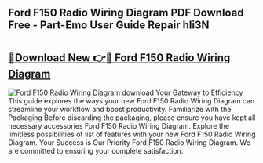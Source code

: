 ## Ford F150 Radio Wiring Diagram PDF Download Free - Part-Emo User Guide Repair hli3N

# <h2><a href="http://dfjh8pc.blite.top/?on=Ford+F150+Radio+Wiring+Diagram">🔗Download New 👉🔴 Ford F150 Radio Wiring Diagram</a></h2>

[![Ford F150 Radio Wiring Diagram download](https://i.imgur.com/lujVjoI.png)](http://dfjh8pc.blite.top/?on=Ford+F150+Radio+Wiring+Diagram)
Your Gateway to Efficiency This guide explores the ways your new Ford F150 Radio Wiring Diagram can streamline your workflow and boost productivity. Familiarize with the Packaging Before discarding the packaging, please ensure you have kept all necessary accessories Ford F150 Radio Wiring Diagram. Explore the limitless possibilities of list of features with your new Ford F150 Radio Wiring Diagram. Your Success is Our Priority Ford F150 Radio Wiring Diagram. We are committed to ensuring your complete satisfaction.
